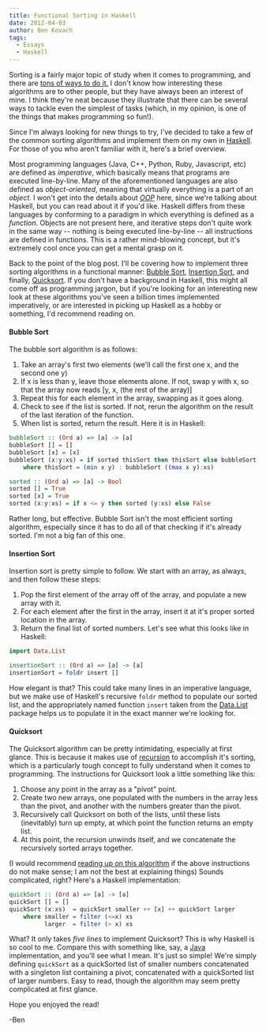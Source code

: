 ```yaml
---
title: Functional Sorting in Haskell
date: 2012-04-03
author: Ben Kovach
tags:
  - Essays
  - Haskell
---
```


Sorting is a fairly major topic of study when it comes to programming,
and there are [tons of ways to do
it.](http://en.wikipedia.org/wiki/Sorting_algorithm) I don't know how
interesting these algorithms are to other people, but they have always
been an interest of mine. I think they're neat because they illustrate
that there can be several ways to tackle even the simplest of tasks
(which, in my opinion, is one of the things that makes programming so
fun!).


Since I'm always looking for new things to try, I've decided to take a
few of the common sorting algorithms and implement them on my own in
[Haskell](http://www.haskell.org/haskellwiki/Haskell). For those of you
who aren't familiar with it, here's a brief overview.


Most programming languages (Java, C++, Python, Ruby, Javascript, etc)
are defined as *imperative*, which basically means that programs are
executed line-by-line. Many of the aforementioned languages are also
defined as *object-oriented*, meaning that virtually everything is a
part of an *object*. I won't get into the details about
*[OOP](http://en.wikipedia.org/wiki/Object-oriented_programming)* here,
since we're talking about Haskell, but you can read about it if you'd
like. Haskell differs from these languages by conforming to a paradigm
in which everything is defined as a *function*. Objects are not present
here, and iterative steps don't quite work in the same way -- nothing is
being executed line-by-line -- all instructions are defined in
functions. This is a rather mind-blowing concept, but it's extremely
cool once you can get a mental grasp on it.


Back to the point of the blog post. I'll be covering how to implement
three sorting algorithms in a functional manner: [Bubble
Sort](http://en.wikipedia.org/wiki/Bubble_sort), [Insertion
Sort](http://en.wikipedia.org/wiki/Insertion_sort), and finally,
[Quicksort](http://en.wikipedia.org/wiki/Quicksort). If you don't have a
background in Haskell, this might all come off as programming jargon,
but if you're looking for an interesting new look at these algorithms
you've seen a billion times implemented imperatively, or are interested
in picking up Haskell as a hobby or something, I'd recommend reading on.


#### Bubble Sort
The bubble sort algorithm is as follows:

1. Take an array's first two elements (we'll call the first one x, and
the second one y)
2. If x is less than y, leave those elements alone. If not, swap y with
x, so that the array now reads
[y, x, (the rest of the array)]
3. Repeat this for each element in the array, swapping as it goes along.
4. Check to see if the list is sorted. If not, rerun the algorithm on
the result of the last iteration of the function.
5. When list is sorted, return the result.
Here it is in Haskell:

```haskell
bubbleSort :: (Ord a) => [a] -> [a]
bubbleSort [] = []
bubbleSort [x] = [x]
bubbleSort (x:y:xs) = if sorted thisSort then thisSort else bubbleSort thisSort
    where thisSort = (min x y) : bubbleSort ((max x y):xs)

sorted :: (Ord a) => [a] -> Bool
sorted [] = True
sorted [x] = True
sorted (x:y:xs) = if x <= y then sorted (y:xs) else False
```

Rather long, but effective. Bubble Sort isn't the most efficient sorting
algorithm, especially since it has to do all of that checking if it's
already sorted. I'm not a big fan of this one. 

#### Insertion Sort
Insertion sort is pretty simple to follow. We start with an array, as
always, and then follow these steps: 

1. Pop the first element of the
array off of the array, and populate a new array with it. 
2. For each
element after the first in the array, insert it at it's proper sorted
location in the array. 
3. Return the final list of sorted numbers. Let's
see what this looks like in Haskell:

```haskell
import Data.List

insertionSort :: (Ord a) => [a] -> [a]
insertionSort = foldr insert [] 
```

How elegant is that? This could take many lines in an imperative
language, but we make use of Haskell's recursive `foldr` method to
populate our sorted list, and the appropriately named function `insert`
taken from the [Data.List](http://hackage.haskell.org/package/base-4.6.0.1/docs/Data-List.html) package helps us to populate it in the
exact manner we're looking for. 

#### Quicksort 
The Quicksort algorithm
can be pretty intimidating, especially at first glance. This is because
it makes use of
[recursion](http://en.wikipedia.org/wiki/Recursion_(computer_science))
to accomplish it's sorting, which is a particularly tough concept to
fully understand when it comes to programming. The instructions for
Quicksort look a little something like this: 

1. Choose any point in the
array as a "pivot" point. 
2. Create two new arrays, one populated with
the numbers in the array less than the pivot, and another with the
numbers greater than the pivot. 
3. Recursively call Quicksort on both of
the lists, until these lists (inevitably) turn up empty, at which point
the function returns an empty list. 
4. At this point, the recursion
unwinds itself, and we concatenate the recursively sorted arrays
together. 

(I would recommend [reading up on this
algorithm](http://en.wikipedia.org/wiki/Quicksort) if the above
instructions do not make sense; I am not the best at explaining things)
Sounds complicated, right? Here's a Haskell implementation:


```haskell
quickSort :: (Ord a) => [a] -> [a]
quickSort [] = []
quickSort (x:xs)  = quickSort smaller ++ [x] ++ quickSort larger
    where smaller = filter (<=x) xs
          larger  = filter (> x) xs
```

What? It only takes *five lines* to implement Quicksort? This is why
Haskell is so cool to me. Compare this with something like, say, a
[Java](http://gauss.ececs.uc.edu/Courses/C321/html/quicksort.java.html)
implementation, and you'll see what I mean. It's just so simple! We're
simply defining `quickSort` as a quickSorted list of smaller numbers
concatenated with a singleton list containing a pivot, concatenated with
a quickSorted list of larger numbers. Easy to read, though the algorithm
may seem pretty complicated at first glance. 

Hope you enjoyed the read! 

-Ben
